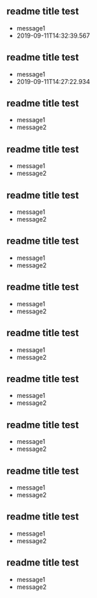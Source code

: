 ## readme title test

* message1
* 2019-09-11T14:32:39.567

## readme title test

* message1
* 2019-09-11T14:27:22.934

## readme title test

* message1
* message2

## readme title test

* message1
* message2

## readme title test

* message1
* message2

## readme title test

* message1
* message2

## readme title test

* message1
* message2

## readme title test

* message1
* message2

## readme title test

* message1
* message2

## readme title test

* message1
* message2

## readme title test

* message1
* message2

## readme title test

* message1
* message2

## readme title test

* message1
* message2

